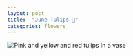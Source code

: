 ```yaml
---
layout: post
title:  "June Tulips 🌷"
categories: flowers 
---
```



![Pink and yellow and red tulips in a vase](/tanyaselvog.github.io/assets/june_tulips.jpeg)